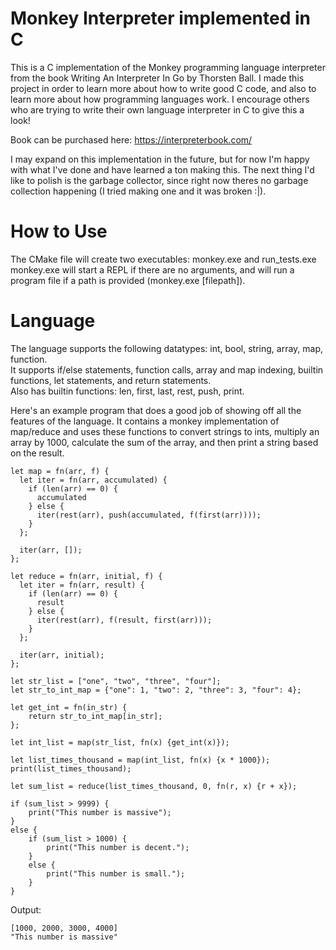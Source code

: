 # Monkey Interpreter implemented in C

This is a C implementation of the Monkey programming language interpreter from the book Writing An Interpreter In Go by Thorsten Ball. I made this project in order to learn more about how to write good C code, and also to learn more about how programming languages work. I encourage others who are trying to write their own language interpreter in C to give this a look!

Book can be purchased here: https://interpreterbook.com/

I may expand on this implementation in the future, but for now I'm happy with what I've done and have learned a ton making this. The next thing I'd like to polish is the garbage collector, since right now theres no garbage collection happening (I tried making one and it was broken :|). 

# How to Use

The CMake file will create two executables: monkey.exe and run_tests.exe  
monkey.exe will start a REPL if there are no arguments, and will run a program file if a path is provided (monkey.exe [filepath]).  

# Language

The language supports the following datatypes: int, bool, string, array, map, function.  
It supports if/else statements, function calls, array and map indexing, builtin functions, let statements, and return statements.  
Also has builtin functions: len, first, last, rest, push, print.  
  
Here's an example program that does a good job of showing off all the features of the language. It contains a monkey implementation of map/reduce and uses these functions to convert strings to ints, multiply an array by 1000, calculate the sum of the array, and then print a string based on the result.

```
let map = fn(arr, f) {
  let iter = fn(arr, accumulated) {
    if (len(arr) == 0) {
      accumulated
    } else {
      iter(rest(arr), push(accumulated, f(first(arr))));
    }
  };

  iter(arr, []);
};

let reduce = fn(arr, initial, f) {
  let iter = fn(arr, result) {
    if (len(arr) == 0) {
      result
    } else {
      iter(rest(arr), f(result, first(arr)));
    }
  };

  iter(arr, initial);
};

let str_list = ["one", "two", "three", "four"];
let str_to_int_map = {"one": 1, "two": 2, "three": 3, "four": 4};

let get_int = fn(in_str) {
    return str_to_int_map[in_str];
};

let int_list = map(str_list, fn(x) {get_int(x)});

let list_times_thousand = map(int_list, fn(x) {x * 1000});
print(list_times_thousand);

let sum_list = reduce(list_times_thousand, 0, fn(r, x) {r + x});

if (sum_list > 9999) {
    print("This number is massive");
}
else {
    if (sum_list > 1000) {
        print("This number is decent.");
    }
    else {
        print("This number is small.");
    }
}
```
Output:
```
[1000, 2000, 3000, 4000]
"This number is massive"
```
